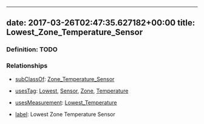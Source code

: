 
---
date: 2017-03-26T02:47:35.627182+00:00
title: Lowest_Zone_Temperature_Sensor
---
### Definition: TODO

### Relationships

* [subClassOf](http://www.w3.org/2000/01/rdf-schema#subClassOf): [Zone_Temperature_Sensor](https://brickschema.org/schema/1.0/Brick#Zone_Temperature_Sensor)

* [usesTag](https://brickschema.org/schema/1.0/BrickFrame#usesTag): [Lowest](https://brickschema.org/schema/1.0/BrickTag#Lowest), [Sensor](https://brickschema.org/schema/1.0/BrickTag#Sensor), [Zone](https://brickschema.org/schema/1.0/BrickTag#Zone), [Temperature](https://brickschema.org/schema/1.0/BrickTag#Temperature)

* [usesMeasurement](https://brickschema.org/schema/1.0/BrickFrame#usesMeasurement): [Lowest_Temperature](https://brickschema.org/schema/1.0/Brick#Lowest_Temperature)

* [label](http://www.w3.org/2000/01/rdf-schema#label): Lowest Zone Temperature Sensor
